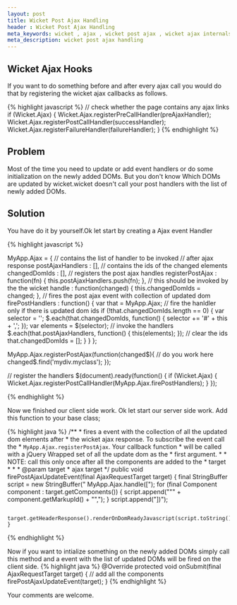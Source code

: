 ```yaml
---
layout: post
title: Wicket Post Ajax Handling
header : Wicket Post Ajax Handling
meta_keywords: wicket , ajax , wicket post ajax , wicket ajax internals
meta_description: wicket post ajax handling
---
```


Wicket Ajax Hooks
-----------------

If you want to do something before and after every ajax call you would do that
by registering the wicket ajax callbacks as follows.

{% highlight javascript %}
		// check whether the page contains any ajax links
		if (Wicket.Ajax) {
			Wicket.Ajax.registerPreCallHandler(preAjaxHandler);
			Wicket.Ajax.registerPostCallHandler(successHandler);
			Wicket.Ajax.registerFailureHandler(failureHandler);
		}
{% endhighlight %}


Problem
-------

Most of the time you need to update or add event handlers or do some initialization on 
the newly added DOMs. But you don't know Which DOMs are updated by wicket.wicket doesn't
call your post handlers with the list of newly added DOMs.


Solution
--------

You have do it by yourself.Ok let start by creating a Ajax event Handler

{% highlight javascript %}

MyApp.Ajax = {
	// contains the list of handler to be invoked
	// after ajax response
	postAjaxHandlers : [],
	// contains the ids of the changed elements
	changedDomIds : [],
	// registers the post ajax handles
	registerPostAjax : function(fn) {
		this.postAjaxHandlers.push(fn);
	},
	// this should be invoked by the the wicket
	handle : function(changed) {
		this.changedDomIds = changed;
	},
	// fires the post ajax event with collection of updated dom
	firePostHandlers : function() {
		var that = MyApp.Ajax;
		// fire the hanldler only if there is updated dom ids
		if (!that.changedDomIds.length == 0) {
			var selector = '';
			$.each(that.changedDomIds, function() {
				selector += '#' + this + ',';
			});
			var elements = $(selector);
			// invoke the handlers
			$.each(that.postAjaxHandlers, function() {
				this(elements);
			});
			// clear the ids
			that.changedDomIds = [];
		}
	}
};

MyApp.Ajax.registerPostAjax(function(changed$){
	// do you work here
	changed$.find('mydiv.myclass');
});

// register the handlers
$(document).ready(function() {
	if (Wicket.Ajax) {
	Wicket.Ajax.registerPostCallHandler(MyApp.Ajax.firePostHandlers);
	}
});

{% endhighlight %}

Now we finished our client side work. Ok let start our server side work.
Add this function to your base class;

{% highlight java %}
	/**
	 * fires a event with the collection of all the updated dom elements after
	 * the wicket ajax response. To subscribe the event call the
	 * <code>MyApp.Ajax.registerPostAjax</code>. Your callback function
	 * will be called with a jQuery Wrapped set of all the update dom as the
	 * first argument.
	 * 
	 * NOTE: call this only once after all the components are added to the
	 * target
	 * 
	 * 
	 * @param target
	 *            ajax target
	 */
	public void firePostAjaxUpdateEvent(final AjaxRequestTarget target)
	{
		final StringBuffer script = new StringBuffer(" MyApp.Ajax.handle([");
		for (final Component component : target.getComponents())
		{
			script.append("\"" + component.getMarkupId() + "\",");
		}
		script.append("])");

		target.getHeaderResponse().renderOnDomReadyJavascript(script.toString());
	}
{% endhighlight %}

Now if you want to intialize something on the newly added DOMs simply call this 
method and a event with the list of updated DOMs will be fired on the client side.
{% highlight java %}
		@Override
		protected void onSubmit(final AjaxRequestTarget target)
		{
			// add all the components
			firePostAjaxUpdateEvent(target);
		}
{% endhighlight %}

Your comments are welcome.